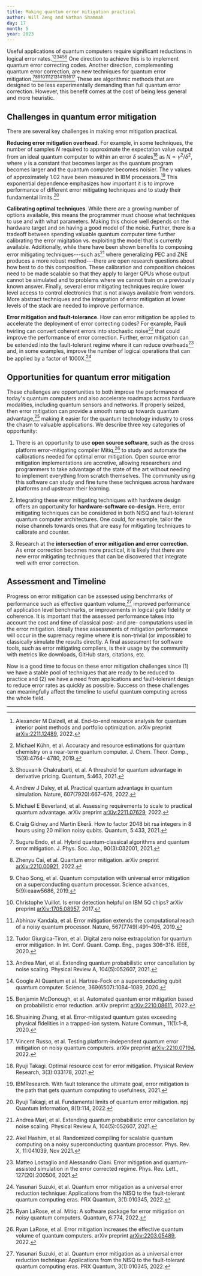 ```yaml
---
title: Making quantum error mitigation practical
author: Will Zeng and Nathan Shammah
day: 17
month: 5
year: 2023
---
```


Useful applications of quantum computers require significant reductions in
logical error rates.[^1][^2][^3][^4][^5][^6] One direction to achieve this is
to implement quantum error correcting codes. Another direction, complementing
quantum error correction, are new techniques for quantum error
mitigation.[^7][^8][^9][^10][^11][^12][^13][^14][^15][^16][^17]
These are algorithmic methods that are designed to be less experimentally
demanding than full quantum error correction. However, this benefit comes at the
cost of being less general and more heuristic.

## Challenges in quantum error mitigation

There are several key challenges in making error mitigation practical.

**Reducing error mitigation overhead**. For example, in some techniques, the
number of samples $N$ required to approximate the expectation value output from
an ideal quantum computer to within an error $\delta$ scales[^18] as
$N \propto \gamma^2/\delta^2$, where $\gamma$ is a constant that becomes larger
as the quantum program becomes larger and the quantum computer becomes noisier.
The $\gamma$ values of approximately 1.02 have been measured in IBM
processors.[^19] This exponential dependence emphasizes how important it is to
improve performance of different error mitigating techniques and to study their
fundamental limits.[^20]

**Calibrating optimal techniques**. While there are a growing number of options
available, this means the programmer must choose what techniques to use and
with what parameters. Making this choice well depends on the hardware target
and on having a good model of the noise. Further, there is a tradeoff between
spending valuable quantum computer time further calibrating the error
migitation vs. exploiting the model that is currently available. Additionally,
while there have been shown benefits to composing error mitigating
techniques---such as[^13] where generalizing PEC and ZNE produces a more robust
method---there are open research questions about how best to do this
composition. These calibration and composition choices need to be made scalable
so that they apply to larger QPUs whose output cannot be simulated and to
problems where we cannot train on a previously known answer. Finally, several
error mitigating techniques require lower level access to control electronics
that is not always available from vendors. More abstract techniques and the
integration of error mitigation at lower levels of the stack are needed to
improve performance.

**Error mitigation and fault-tolerance**. How can error mitigation be applied
to accelerate the deployment of error correcting codes? For example, Pauli
twirling can convert coherent errors into stochastic noise[^21] that could
improve the performance of error correction. Further, error mitigation can be
extended into the fault-tolerant regime where it can reduce overheads[^22] and,
in some examples, improve the number of logical operations that can be applied
by a factor of 1000X.[^23]

## Opportunities for quantum error mitigation

These challenges are opportunities to both improve the performance of today's
quantum computers and also accelerate roadmaps across hardware modalities,
including quantum sensors and networks. If properly seized, then error
mitigation can provide a smooth ramp up towards quantum advantage,[^24] making
it easier for the quantum technology industry to cross the chasm to valuable
applications. We describe three key categories of opportunity:

1. There is an opportunity to use **open source software**, such as the cross
platform error-mitigating compiler Mitiq,[^25] to study and automate the
calibrations needed for optimal error mitigation. Open source error mitigation
implementations are accretive, allowing researchers and programmers to take
advantage of the state of the art without needing to implement everything from
scratch themselves. The community using this software can study and fine tune
these techniques across hardware platforms and upstream their learning.

2. Integrating these error mitigating techniques with hardware design offers an
opportunity for **hardware-software co-design**. Here, error mitigating
techniques can be considered in both NISQ and fault-tolerant quantum computer
architectures. One could, for example, tailor the noise channels towards ones
that are easy for mitigating techniques to calibrate and counter.

3. Research at the **intersection of error mitigation and error correction**. As
error correction becomes more practical, it is likely that there are new error
mitigating techniques that can be discovered that integrate well with error
correction.

## Assessment and Timeline

Progress on error mitigation can be assessed using benchmarks of performance
such as effective quantum volume,[^23] improved performance of application
level benchmarks, or improvements in logical gate fidelity or coherence. It is
important that the assessed performance takes into account the cost
and time of classical post- and pre- computations used in the error mitigation.
Ideally these assessments of mitigation performance will occur in the supremacy
regime where it is non-trivial (or impossible) to classically simulate the
results directly. A final assessment for software tools, such as error
mitigating compilers, is their usage by the community with metrics like
downloads, GitHub stars, citations, etc.

Now is a good time to focus on these error mitigation challenges since (1) we
have a stable pool of techniques that are ready to be reduced to practice and
(2) we have a need from applications and fault-tolerant design to reduce error
rates as quickly as possible. Success on these challenges can meaningfully
affect the timeline to useful quantum computing across the whole field.

-------------------------------------------------------------------------------


[^1]: Alexander M Dalzell, et al. End-to-end resource analysis for quantum 
    interior point methods and portfolio optimization. arXiv preprint 
    [arXiv:2211.12489](https://arxiv.org/abs/2211.12489), 2022.

[^2]: Michael Kühn, et al. Accuracy and resource estimations for quantum 
    chemistry on a near-term quantum computer. J. Chem. Theor. Comp., 15(9):4764–
    4780, 2019.

[^3]: Shouvanik Chakrabarti, et al. A threshold for quantum advantage in 
    derivative pricing. Quantum, 5:463, 2021.

[^4]: Andrew J Daley, et al. Practical quantum advantage in quantum simulation. 
    Nature, 607(7920):667–676, 2022.

[^5]: Michael E Beverland, et al. Assessing requirements to scale to practical 
    quantum advantage. arXiv preprint [arXiv:2211.07629](https://arxiv.org/abs/2211.07629), 2022.

[^6]: Craig Gidney and Martin Ekerå. How to factor 2048 bit rsa integers in 8 
    hours using 20 million noisy qubits. Quantum, 5:433, 2021.

[^7]: Suguru Endo, et al. Hybrid quantum-classical algorithms and quantum error 
    mitigation. J. Phys. Soc. Jap., 90(3):032001, 2021.

[^8]: Zhenyu Cai, et al. Quantum error mitigation. arXiv preprint 
    [arXiv:2210.00921](https://arxiv.org/abs/2210.00921), 2022.

[^9]: Chao Song, et al. Quantum computation with universal error mitigation on 
    a superconducting quantum processor. Science advances, 5(9):eaaw5686, 2019.

[^10]: Christophe Vuillot. Is error detection helpful on IBM 5Q chips? 
    arXiv preprint [arXiv:1705.08957](https://arxiv.org/abs/1705.08957), 2017.

[^11]: Abhinav Kandala, et al. Error mitigation extends the computational reach 
    of a noisy quantum processor. Nature, 567(7749):491–495, 2019.

[^12]: Tudor Giurgica-Tiron, et al. Digital zero noise extrapolation for 
    quantum error mitigation. In Int. Conf. Quant. Comp. Eng., pages 306–316. 
    IEEE, 2020.

[^13]: Andrea Mari, et al. Extending quantum probabilistic error cancellation 
    by noise scaling. Physical Review A, 104(5):052607, 2021.

[^14]: Google AI Quantum et al. Hartree-Fock on a superconducting qubit quantum 
    computer. Science, 369(6507):1084–1089, 2020.

[^15]: Benjamin McDonough, et al. Automated quantum error mitigation based on 
    probabilistic error reduction. arXiv preprint 
    [arXiv:2210.08611](https://arxiv.org/abs/2210.08611), 2022.

[^16]: Shuaining Zhang, et al. Error-mitigated quantum gates exceeding physical 
    fidelities in a trapped-ion system. Nature Commun., 11(1):1–8, 2020.
    
[^17]: Vincent Russo, et al. Testing platform-independent quantum error 
    mitigation on noisy quantum computers. arXiv preprint 
    [arXiv:2210.07194](https://arxiv.org/abs/2210.07194), 2022.

[^18]: Ryuji Takagi. Optimal resource cost for error mitigation. 
    Physical Review Research, 3(3):033178, 2021.

[^19]: IBMResearch. With fault tolerance the ultimate goal, error 
    mitigation is the path that gets quantum computing to usefulness, 2021.

[^20]: Ryuji Takagi, et al. Fundamental limits of quantum error mitigation. 
    npj Quantum Information, 8(1):114, 2022.

[^21]: Akel Hashim, et al. Randomized compiling for scalable quantum 
    computing on a noisy superconducting quantum processor. Phys. Rev. X, 
    11:041039, Nov 2021.

[^22]: Matteo Lostaglio and Alessandro Ciani. Error mitigation and 
    quantum-assisted simulation in the error corrected regime. Phys. Rev. 
    Lett., 127(20):200506, 2021.

[^23]: Yasunari Suzuki, et al. Quantum error mitigation as a universal 
    error reduction technique: Applications from the NISQ to the fault-tolerant 
    quantum computing eras. PRX Quantum, 3(1):010345, 2022.

[^24]: Ryan LaRose, et al. Mitiq: A software package for error mitigation 
    on noisy quantum computers. Quantum, 6:774, 2022.

[^25]: Ryan LaRose, et al. Error mitigation increases the effective 
    quantum volume of quantum computers. arXiv preprint 
    [arXiv:2203.05489](https://arxiv.org/abs/2203.05489), 2022.
